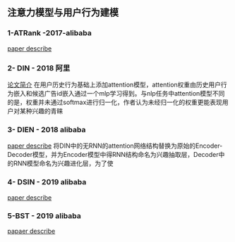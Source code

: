 
## 注意力模型与用户行为建模
### 1-ATRank -2017-alibaba
[paper describe](https://www.jianshu.com/p/1fe9c66dac4a)
### 2- DIN - 2018 阿里
[论文简介](https://www.jianshu.com/p/73b6f5d00f46)
在用户历史行为基础上添加attention模型，attention权重由历史用户行为嵌入和候选广告id嵌入通过一个mlp学习得到。与nlp任务中attention模型不同的是，权重并未通过softmax进行归一化，作者认为未经归一化的权重更能表现用户对某种兴趣的青睐
### 3- DIEN - 2018 alibaba
[paper describe](https://www.jianshu.com/p/6742d10b89a8)
将DIN中的无RNN的attention网络结构替换为原始的Encoder-Decoder模型，并为Encoder模型中得RNN结构命名为兴趣抽取层，Decoder中的RNN模型命名为兴趣进化层，为了使
### 4- DSIN - 2019 alibaba
[paper describe](https://www.jianshu.com/p/82ccb10f9ede)
### 5-BST  - 2019 alibaba
[papaer describe](https://www.jianshu.com/p/caa2d87cb78c)
<!--stackedit_data:
eyJoaXN0b3J5IjpbMTI2OTk0ODgzLDE2NDI2MDMyNTAsMTUzMT
Y4NDY5MCwtMTkxMzk4ODMzOCw3MjI4NjMwMDUsLTM5NTI5MDg5
NSw3MzA5OTgxMTZdfQ==
-->